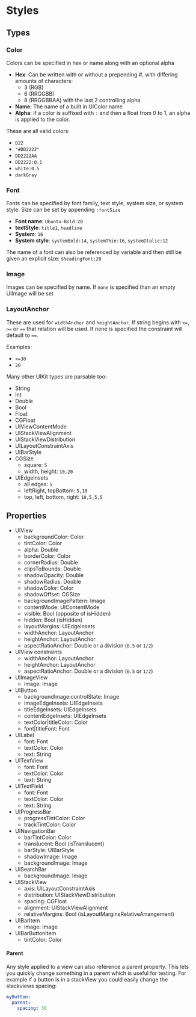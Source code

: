 # Styles

## Types
### Color
Colors can be specified in hex or name along with an optional alpha

- **Hex**: Can be written with or without a prepending #, with differing amounts of characters:
	- 3 (RGB)
	- 6 (RRGGBB)
	- 8 (RRGGBBAA) with the last 2 controlling alpha
- **Name**: The name of a built in UIColor name
- **Alpha**: If a color is suffixed with `:` and then a float from 0 to 1, an alpha is applied to the color.

These are all valid colors:

- `D22`
- `"#DD2222"`
- `DD2222AA`
- `DD2222:0.1`
- `white:0.5`
- `darkGray`

### Font
Fonts can be specified by font family, text style, system size, or system style. Size can be set by appending `:fontSize`

- **Font name**: `Ubuntu-Bold:20`
- **textStyle**: `title1`, `headline`
- **System**: `16`
- **System style**: `systemBold:14`, `systemThin:16`, `systemItalic:12`


The name of a font can also be referenced by variable and then still be given an explicit size: `$headingFont:20`

### Image
Images can be specified by name. If `none` is specified than an empty UIImage will be set

### LayoutAnchor
These are used for `widthAnchor` and `heightAnchor`. If string begins with `<=`, `>=` or `==` that relation will be used. If none is specified the constraint will default to `==`.

Examples:
	
- `<=30`
- `20`

Many other UIKit types are parsable too:

- String
- Int
- Double
- Bool
- Float
- CGFloat
- UIViewContentMode
- UIStackViewAlignment
- UIStackViewDistribution
- UILayoutConstraintAxis
- UIBarStyle
- CGSize
	- square: `5`
	- width, height: `10,20`
- UIEdgeInsets
	- all edges: `5`
	- leftRight, topBottom: `5,10`
	- top, left, bottom, right: `10,5,5,5`


## Properties
- UIView
	- backgroundColor: Color
	- tintColor: Color
	- alpha: Double
	- borderColor: Color
	- cornerRadius: Double
	- clipsToBounds: Double
	- shadowOpacity: Double
	- shadowRadius: Double
	- shadowColor: Color
	- shadowOffset: CGSize
	- backgroundImagePattern: Image
	- contentMode: UIContentMode
	- visible: Bool (opposite of isHidden)
	- hidden: Bool (isHidden)
	- layoutMargins: UIEdgeInsets
	- widthAnchor: LayoutAnchor
	- heightAnchor: LayoutAnchor
	- aspectRatioAnchor: Double or a division (`0.5` or `1/2`)
- UIView constraints
	- widthAnchor: LayoutAnchor
	- heightAnchor: LayoutAnchor
	- aspectRatioAnchor: Double or a division (`0.5` or `1/2`)
- UIImageView
	- image: Image
- UIButton
	- backgroundImage:controlState: Image
	- imageEdgeInsets: UIEdgeInsets
	- titleEdgeInsets: UIEdgeInsets
	- contentEdgeInsets: UIEdgeInsets
	- textColor|titleColor: Color
	- font|titleFont: Font
- UILabel
	- font: Font
	- textColor: Color
	- text: String
- UITextView
	- font: Font
	- textColor: Color
	- text: String
- UITextField
	- font: Font
	- textColor: Color
	- text: String
- UIProgressBar
	- progressTintColor: Color
	- trackTintColor: Color
- UINavigationBar
	- barTintColor: Color
	- translucent: Bool (isTranslucent)
	- barStyle: UIBarStyle
	- shadowImage: Image
	- backgroundImage: Image
- UISearchBar
	- backgroundImage: Image
- UIStackView
	- axis: UILayoutConstraintAxis
	- distribution: UIStackViewDistribution
	- spacing: CGFloat
	- alignment: UIStackViewAlignment
	- relativeMargins: Bool (isLayoutMarginsRelativeArrangement)
- UIBarItem
	- image: Image
- UIBarButtonItem
	- tintColor: Color

#### Parent
Any style applied to a view can also reference a parent property. This lets you quickly change something in a parent which is useful for testing. 
For example if a button is in a stackView you could easily change the stackviews spacing:

```yaml
myButton:
  parent:
    spacing: 30
```
